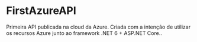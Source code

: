 # FirstAzureAPI
Primeira API publicada na cloud da Azure. Criada com a intenção de utilizar os recursos Azure junto ao framework .NET 6 + ASP.NET Core..